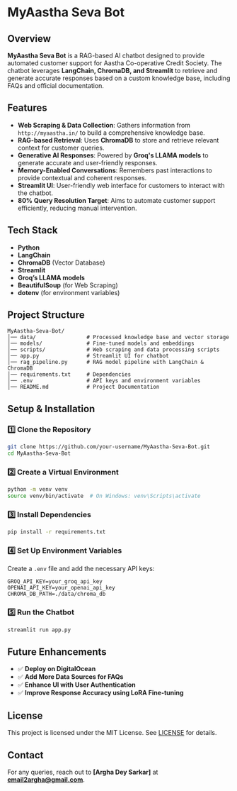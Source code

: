 # MyAastha Seva Bot

## Overview
**MyAastha Seva Bot** is a RAG-based AI chatbot designed to provide automated customer support for Aastha Co-operative Credit Society. The chatbot leverages **LangChain, ChromaDB, and Streamlit** to retrieve and generate accurate responses based on a custom knowledge base, including FAQs and official documentation.

## Features
- **Web Scraping & Data Collection**: Gathers information from `http://myaastha.in/` to build a comprehensive knowledge base.
- **RAG-based Retrieval**: Uses **ChromaDB** to store and retrieve relevant context for customer queries.
- **Generative AI Responses**: Powered by **Groq's LLAMA models** to generate accurate and user-friendly responses.
- **Memory-Enabled Conversations**: Remembers past interactions to provide contextual and coherent responses.
- **Streamlit UI**: User-friendly web interface for customers to interact with the chatbot.
- **80% Query Resolution Target**: Aims to automate customer support efficiently, reducing manual intervention.

## Tech Stack
- **Python**
- **LangChain**
- **ChromaDB** (Vector Database)
- **Streamlit**
- **Groq’s LLAMA models**
- **BeautifulSoup** (for Web Scraping)
- **dotenv** (for environment variables)

## Project Structure
```
MyAastha-Seva-Bot/
│── data/                # Processed knowledge base and vector storage
│── models/              # Fine-tuned models and embeddings
│── scripts/             # Web scraping and data processing scripts
│── app.py               # Streamlit UI for chatbot
│── rag_pipeline.py      # RAG model pipeline with LangChain & ChromaDB
│── requirements.txt     # Dependencies
│── .env                 # API keys and environment variables
│── README.md            # Project Documentation
```

## Setup & Installation
### 1️⃣ Clone the Repository
```bash
git clone https://github.com/your-username/MyAastha-Seva-Bot.git
cd MyAastha-Seva-Bot
```

### 2️⃣ Create a Virtual Environment
```bash
python -m venv venv
source venv/bin/activate  # On Windows: venv\Scripts\activate
```

### 3️⃣ Install Dependencies
```bash
pip install -r requirements.txt
```

### 4️⃣ Set Up Environment Variables
Create a `.env` file and add the necessary API keys:
```
GROQ_API_KEY=your_groq_api_key
OPENAI_API_KEY=your_openai_api_key
CHROMA_DB_PATH=./data/chroma_db
```

### 5️⃣ Run the Chatbot
```bash
streamlit run app.py
```

## Future Enhancements
- ✅ **Deploy on DigitalOcean**
- ✅ **Add More Data Sources for FAQs**
- ✅ **Enhance UI with User Authentication**
- ✅ **Improve Response Accuracy using LoRA Fine-tuning**

## License
This project is licensed under the MIT License. See [LICENSE](LICENSE) for details.

## Contact
For any queries, reach out to **[Argha Dey Sarkar]** at **email2argha@gmail.com**.

